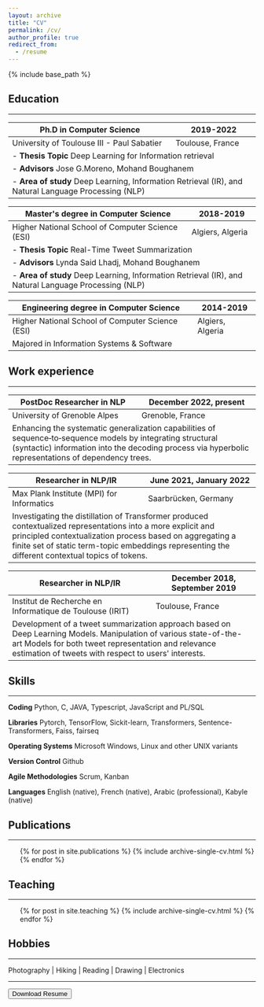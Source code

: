 ```yaml
---
layout: archive
title: "CV"
permalink: /cv/
author_profile: true
redirect_from:
  - /resume
---
```


{% include base_path %}

## Education
***
<table class="heatMap">
   <thead>
      <tr>
         <th><i class="fa fa-graduation-cap"></i> Ph.D in Computer Science</th>
         <th>2019-2022</th>
      </tr>
   </thead>
   <tbody>
      <tr>
        <td>University of Toulouse III - Paul Sabatier</td>
        <td>Toulouse, France</td>
      </tr>
      <tr>
         <td colspan="2">- <b>Thesis Topic</b> Deep Learning for Information retrieval</td>
      </tr>
      <tr>
         <td colspan="2">- <b>Advisors</b> Jose G.Moreno, Mohand Boughanem</td>
      </tr>
      <tr>
         <td colspan="2">- <b>Area of study</b> Deep Learning, Information Retrieval (IR), and Natural Language Processing (NLP)</td>
      </tr>
   </tbody>
</table>

<table class="heatMap">
   <thead>
      <tr>
         <th><i class="fa fa-graduation-cap"></i> Master's degree in Computer Science</th>
         <th>2018-2019</th>
      </tr>
   </thead>
   <tbody>
      <tr>
        <td>Higher National School of Computer Science (ESI)</td>
        <td>Algiers, Algeria</td>
      </tr>
      <tr>
         <td colspan="2">- <b>Thesis Topic</b> Real-Time Tweet Summarization</td>
      </tr>
      <tr>
         <td colspan="2">- <b>Advisors</b> Lynda Said Lhadj, Mohand Boughanem</td>
      </tr>
      <tr>
         <td colspan="2">- <b>Area of study</b> Deep Learning, Information Retrieval (IR), and Natural Language Processing (NLP)</td>
      </tr>
   </tbody>
</table>

<table class="heatMap">
   <thead>
      <tr>
         <th><i class="fa fa-graduation-cap"></i> Engineering degree in Computer Science</th>
         <th>2014-2019</th>
      </tr>
   </thead>
   <tbody>
      <tr>
        <td>Higher National School of Computer Science (ESI)</td>
        <td>Algiers, Algeria</td>
      </tr>
      <tr>
         <td colspan="2">Majored in Information Systems & Software</td>
      </tr>
   </tbody>
</table>
<!-- <i class="fa fa-graduation-cap"></i> Ph.D in Computer Science, University of Toulouse III - Paul Sabatier, 2019-2022
:   **Thesis Topic** Deep Learning for Information retrieval
:   **Advisors** Jose G.Moreno, Mohand Boughanem
:   **Area of study** Deep Learning, Information Retrieval (IR), and Natural Language Processing (NLP) -->


<!-- <i class="fa fa-graduation-cap"></i> Master's degree in Computer Science and Engineering, Higher National School of Computer Science (ESI), 2018-2019
:   **Thesis Topic** Real-Time Tweet Summarization
:   **Advisors** Lynda Said Lhadj, Mohand Boughanem 
:   **Area of study** Deep Learning, Information Retrieval (IR), and Natural Language Processing (NLP) -->


<!-- <i class="fa fa-graduation-cap"></i> Engineering degree in Computer Science, Higher National School of Computer Science (ESI), 2014-2019
:   Majored in Information Systems & Software -->

## Work experience
***

<table class="heatMap">
   <thead>
      <tr>
         <th><i class="fa fa-briefcase"></i> PostDoc Researcher in NLP</th>
         <th>December 2022, present</th>
      </tr>
   </thead>
   <tbody>
      <tr>
        <td>University of Grenoble Alpes</td>
        <td>Grenoble, France</td>
      </tr>
      <tr>
         <td colspan="2">Enhancing the systematic generalization capabilities of sequence‑to‑sequence models by integrating structural (syntactic) information into the decoding process via hyperbolic representations of dependency trees.</td>
      </tr>
   </tbody>
</table>

<table class="heatMap">
   <thead>
      <tr>
         <th><i class="fa fa-briefcase"></i> Researcher in NLP/IR</th>
         <th>June 2021, January 2022</th>
      </tr>
   </thead>
   <tbody>
      <tr>
        <td>Max Plank Institute (MPI) for Informatics</td>
        <td>Saarbrücken, Germany</td>
      </tr>
      <tr>
         <td colspan="2">Investigating the distillation of Transformer produced contextualized representations into a more explicit and principled contextualization process based on aggregating a finite set of static term-topic embeddings representing the different contextual topics of tokens.</td>
      </tr>
   </tbody>
</table>

<table class="heatMap">
   <thead>
      <tr>
         <th><i class="fa fa-briefcase"></i> Researcher in NLP/IR</th>
         <th>December 2018, September 2019</th>
      </tr>
   </thead>
   <tbody>
      <tr>
        <td>Institut de Recherche en Informatique de Toulouse (IRIT)</td>
        <td>Toulouse, France</td>
      </tr>
      <tr>
         <td colspan="2">Development of a tweet summarization approach based on Deep Learning Models. Manipulation of various state-of-the-art Models for both tweet representation and relevance estimation of tweets with respect to users' interests.</td>
      </tr>
   </tbody>
</table>
  
## Skills
***
<i class="fa fa-code"></i> **Coding** Python, C, JAVA, Typescript, JavaScript and PL/SQL

<i class="fa fa-book"></i> **Libraries** Pytorch, TensorFlow, Sickit-learn, Transformers, Sentence-Transformers, Faiss, fairseq

<i class="fa fa-laptop"></i> **Operating Systems** Microsoft Windows, Linux and other UNIX variants

<i class="fa fa-code-branch"></i> **Version Control** Github

<i class="fa fa-sync"></i> **Agile Methodologies** Scrum, Kanban

<i class="fa fa-language"></i> **Languages** English (native), French (native), Arabic (professional), Kabyle (native)

## Publications
***
  <ul>{% for post in site.publications %}
    {% include archive-single-cv.html %}
  {% endfor %}</ul>
  
<!-- Talks
======
  <ul>{% for post in site.talks %}
    {% include archive-single-talk-cv.html %}
  {% endfor %}</ul> -->
  
## Teaching
***
  <ul>{% for post in site.teaching %}
    {% include archive-single-cv.html %}
  {% endfor %}</ul>
  
## Hobbies
***
<i class="fa fa-camera-retro" aria-hidden="true"></i> Photography |
<i class="fas fa-hiking"></i>  Hiking | 
<i class="fa fa-book-open"></i> Reading | 
<i class="fa fa-palette"></i>  Drawing | 
<i class="fa fa-microchip"></i>  Electronics

***
<a href="/files/Boualili_cv.pdf" target="_blank">
   <button class="btn" ><i class="fa fa-file-download"></i> Download Resume </button>
</a>
<!-- download="boualili_resume" -->